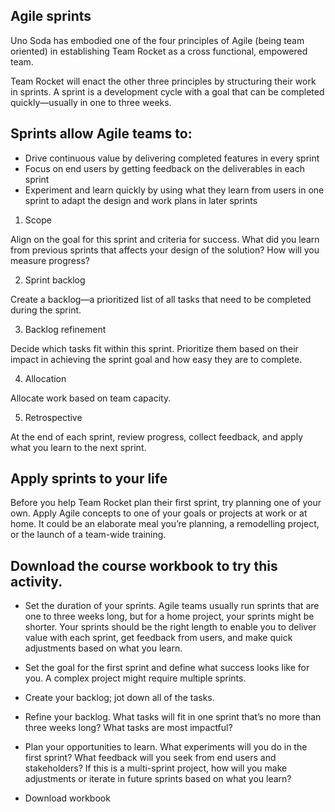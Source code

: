 ## Agile sprints

Uno Soda has embodied one of the four principles of Agile (being team oriented) in establishing Team Rocket as a cross functional, empowered team.

Team Rocket will enact the other three principles by structuring their work in sprints. A sprint is a development cycle with a goal that can be completed quickly—usually in one to three weeks.

## Sprints allow Agile teams to:

+ Drive continuous value by delivering completed features in every sprint
+ Focus on end users by getting feedback on the deliverables in each sprint
+ Experiment and learn quickly by using what they learn from users in one sprint to adapt the design and work plans in later sprints

1. Scope

Align on the goal for this sprint and criteria for success. What did you learn from previous sprints that affects your design of the solution? How will you measure progress?

2. Sprint backlog

Create a backlog—a prioritized list of all tasks that need to be completed during the sprint.

3. Backlog refinement

Decide which tasks fit within this sprint. Prioritize them based on their impact in achieving the sprint goal and how easy they are to complete.

4. Allocation

Allocate work based on team capacity.

5. Retrospective

At the end of each sprint, review progress, collect feedback, and apply what you learn to the next sprint.

## Apply sprints to your life

Before you help Team Rocket plan their first sprint, try planning one of your own. Apply Agile concepts to one of your goals or projects at work or at home. It could be an elaborate meal you’re planning, a remodelling project, or the launch of a team-wide training.

## Download the course workbook to try this activity.

+ Set the duration of your sprints. Agile teams usually run sprints that are one to three weeks long, but for a home project, your sprints might be shorter. Your sprints should be the right length to enable you to deliver value with each sprint, get feedback from users, and make quick adjustments based on what you learn.
+ Set the goal for the first sprint and define what success looks like for you. A complex project might require multiple sprints.
+ Create your backlog; jot down all of the tasks.
+ Refine your backlog. What tasks will fit in one sprint that’s no more than three weeks long? What tasks are most impactful?
+ Plan your opportunities to learn. What experiments will you do in the first sprint? What feedback will you seek from end users and stakeholders? If this is a multi-sprint project, how will you make adjustments or iterate in future sprints based on what you learn?

+ Download workbook

